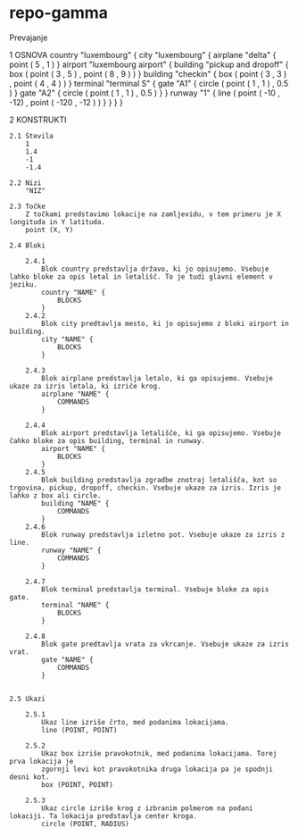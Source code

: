 # repo-gamma
Prevajanje

1 OSNOVA
country "luxembourg" {
    city "luxembourg" {
        airplane "delta" {
            point ( 5 , 1 )
        }
        airport "luxembourg airport" {
            building "pickup and dropoff" {
                box ( point ( 3 , 5 ) , point ( 8 , 9 ) )
            }
            building "checkin" {
                box ( point ( 3 , 3 ) , point ( 4 , 4 ) )
            }
            terminal "terminal S" {
                gate "A1" {
                    circle ( point ( 1 , 1 ) , 0.5 )
                }
                gate "A2" {
                    circle ( point ( 1 , 1 ) , 0.5 )
                }
            }
            runway "1" {
                line ( point ( -10 , -12) , point ( -120 , -12 ) )
            }
        }
    }
}


2 KONSTRUKTI

    2.1 Števila
        1
        1.4
        -1
        -1.4

    2.2 Nizi
        "NIZ"

    2.3 Točke
        Z točkami predstavimo lokacije na zamljevidu, v tem primeru je X longituda in Y latituda.
        point (X, Y)

    2.4 Bloki

        2.4.1
            Blok country predstavlja državo, ki jo opisujemo. Vsebuje lahko bloke za opis letal in letališč. To je tudi glavni element v jeziku.
            country "NAME" {
                BLOCKS
            }
        2.4.2
            Blok city predtavlja mesto, ki jo opisujemo z bloki airport in building.
            city "NAME" {
                BLOCKS
            }

        2.4.3
            Blok airplane predstavlja letalo, ki ga opisujemo. Vsebuje ukaze za izris letala, ki izriče krog.
            airplane "NAME" {
                COMMANDS
            }

        2.4.4
            Blok airport predstavlja letališče, ki ga opisujemo. Vsebuje čahko bloke za opis building, terminal in runway.
            airport "NAME" {
                BLOCKS
            }
        2.4.5
            Blok building predstavlja zgradbe znotraj letališča, kot so trgovina, pickup, dropoff, checkin. Vsebuje ukaze za izris. Izris je lahko z box ali circle.
            building "NAME" {
                COMMANDS
            }
        2.4.6
            Blok runway predstavlja izletno pot. Vsebuje ukaze za izris z line.
            runway "NAME" {
                COMMANDS
            }

        2.4.7
            Blok terminal predstavlja terminal. Vsebuje bloke za opis gate.
            terminal "NAME" {
                BLOCKS
            }

        2.4.8
            Blok gate predtavlja vrata za vkrcanje. Vsebuje ukaze za izris vrat.
            gate "NAME" {
                COMMANDS
            }


    2.5 Ukazi

        2.5.1
            Ukaz line izriše črto, med podanima lokacijama.
            line (POINT, POINT)

        2.5.2
            Ukaz box izriše pravokotnik, med podanima lokacijama. Torej prva lokacija je
            zgornji levi kot pravokotnika druga lokacija pa je spodnji desni kot.
            box (POINT, POINT)

        2.5.3
            Ukaz circle izriše krog z izbranim polmerom na podani lokaciji. Ta lokacija predstavlja center kroga.
            circle (POINT, RADIUS)
